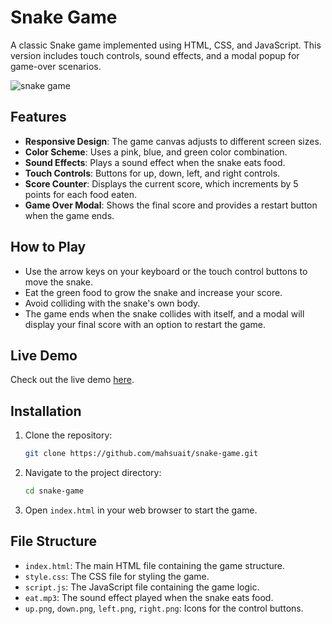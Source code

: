 # Snake Game

A classic Snake game implemented using HTML, CSS, and JavaScript. This version includes touch controls, sound effects, and a modal popup for game-over scenarios.

![snake game](https://github.com/MahsuaIT/snake-game/assets/164978927/43d38423-9460-408f-9d43-7c4ec2f37cff)

## Features

- **Responsive Design**: The game canvas adjusts to different screen sizes.
- **Color Scheme**: Uses a pink, blue, and green color combination.
- **Sound Effects**: Plays a sound effect when the snake eats food.
- **Touch Controls**: Buttons for up, down, left, and right controls.
- **Score Counter**: Displays the current score, which increments by 5 points for each food eaten.
- **Game Over Modal**: Shows the final score and provides a restart button when the game ends.

## How to Play

- Use the arrow keys on your keyboard or the touch control buttons to move the snake.
- Eat the green food to grow the snake and increase your score.
- Avoid colliding with the snake's own body.
- The game ends when the snake collides with itself, and a modal will display your final score with an option to restart the game.

## Live Demo

Check out the live demo [here](https://mahsuait.github.io/snake-game).

## Installation

1. Clone the repository:
    ```bash
    git clone https://github.com/mahsuait/snake-game.git
    ```

2. Navigate to the project directory:
    ```bash
    cd snake-game
    ```

3. Open `index.html` in your web browser to start the game.

## File Structure

- `index.html`: The main HTML file containing the game structure.
- `style.css`: The CSS file for styling the game.
- `script.js`: The JavaScript file containing the game logic.
- `eat.mp3`: The sound effect played when the snake eats food.
- `up.png`, `down.png`, `left.png`, `right.png`: Icons for the control buttons.
